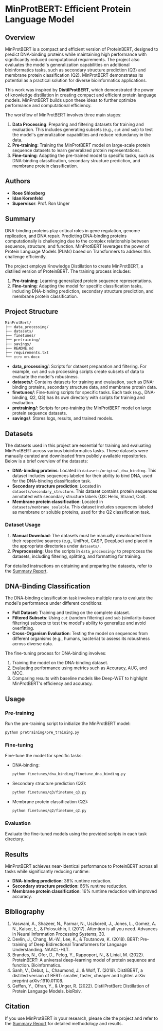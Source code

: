 # MinProtBERT: Efficient Protein Language Model

## Overview
MinProtBERT is a compact and efficient version of ProteinBERT, designed to predict DNA-binding proteins while maintaining high performance with significantly reduced computational requirements. The project also evaluates the model's generalization capabilities on additional bioinformatics tasks, such as secondary structure prediction (Q3) and membrane protein classification (Q2). MinProtBERT demonstrates its potential as a practical solution for diverse bioinformatics applications.

This work was inspired by **DistilProtBERT**, which demonstrated the power of knowledge distillation in creating compact and efficient protein language models. MinProtBERT builds upon these ideas to further optimize performance and computational efficiency.

The workflow of MinProtBERT involves three main stages:
1. **Data Processing**: Preparing and filtering datasets for training and evaluation. This includes generating subsets (e.g., `cut` and `sub`) to test the model's generalization capabilities and reduce redundancy in the data.
2. **Pre-training**: Training the MinProtBERT model on large-scale protein sequence datasets to learn generalized protein representations.
3. **Fine-tuning**: Adapting the pre-trained model to specific tasks, such as DNA-binding classification, secondary structure prediction, and membrane protein classification.

## Authors
- **Roee Shlosberg**
- **Idan Korenfeld**
- **Supervisor**: Prof. Ron Unger

## Summary
DNA-binding proteins play critical roles in gene regulation, genome replication, and DNA repair. Predicting DNA-binding proteins computationally is challenging due to the complex relationship between sequence, structure, and function. MinProtBERT leverages the power of Protein Language Models (PLMs) based on Transformers to address this challenge efficiently.

The project employs Knowledge Distillation to create MinProtBERT, a distilled version of ProteinBERT. The training process includes:
1. **Pre-training**: Learning generalized protein sequence representations.
2. **Fine-tuning**: Adapting the model for specific classification tasks, including DNA-binding prediction, secondary structure prediction, and membrane protein classification.

## Project Structure
```
MinProtBert/
├── data_processing/
├── datasets/
├── finetunes/
├── pretraining/
├── savings/
├── README.md
├── requirements.txt
└── דוח סיכום.docx
```
- **data_processing/**: Scripts for dataset preparation and filtering. For example, `cut` and `sub` processing scripts create subsets of data to evaluate the model's robustness.
- **datasets/**: Contains datasets for training and evaluation, such as DNA-binding proteins, secondary structure data, and membrane protein data.
- **finetunes/**: Fine-tuning scripts for specific tasks. Each task (e.g., DNA-binding, Q2, Q3) has its own directory with scripts for training and evaluation.
- **pretraining/**: Scripts for pre-training the MinProtBERT model on large protein sequence datasets.
- **savings/**: Stores logs, results, and trained models.

## Datasets
The datasets used in this project are essential for training and evaluating MinProtBERT across various bioinformatics tasks. These datasets were manually curated and downloaded from publicly available repositories. Below is a brief overview of the datasets:

- **DNA-binding proteins**: Located in `datasets/original_dna_binding`. This dataset includes sequences labeled for their ability to bind DNA, used for the DNA-binding classification task.
- **Secondary structure prediction**: Located in `datasets/secondary_structure`. This dataset contains protein sequences annotated with secondary structure labels (Q3: Helix, Strand, Coil).
- **Membrane protein classification**: Located in `datasets/membrane_soulable`. This dataset includes sequences labeled as membrane or soluble proteins, used for the Q2 classification task.

### Dataset Usage
1. **Manual Download**: The datasets must be manually downloaded from their respective sources (e.g., UniProt, CASP, DeepLoc) and placed in the appropriate directories under `datasets/`.
2. **Preprocessing**: Use the scripts in `data_processing/` to preprocess the datasets, including filtering, splitting, and formatting for training.

For detailed instructions on obtaining and preparing the datasets, refer to the [Summary Report](./דוח%20סיכום.docx).

## DNA-Binding Classification
The DNA-binding classification task involves multiple runs to evaluate the model's performance under different conditions:
- **Full Dataset**: Training and testing on the complete dataset.
- **Filtered Subsets**: Using `cut` (random filtering) and `sub` (similarity-based filtering) subsets to test the model's ability to generalize and avoid overfitting.
- **Cross-Organism Evaluation**: Testing the model on sequences from different organisms (e.g., humans, bacteria) to assess its robustness across diverse data.

The fine-tuning process for DNA-binding involves:
1. Training the model on the DNA-binding dataset.
2. Evaluating performance using metrics such as Accuracy, AUC, and MCC.
3. Comparing results with baseline models like Deep-WET to highlight MinProtBERT's efficiency and accuracy.

## Usage
### Pre-training
Run the pre-training script to initialize the MinProtBERT model:
```bash
python pretraining/pre_training.py
```

### Fine-tuning
Fine-tune the model for specific tasks:
- DNA-binding:
  ```bash
  python finetunes/dna_binding/finetune_dna_binding.py
  ```
- Secondary structure prediction (Q3):
  ```bash
  python finetunes/q3/finetune_q3.py
  ```
- Membrane protein classification (Q2):
  ```bash
  python finetunes/q2/finetune_q2.py
  ```

### Evaluation
Evaluate the fine-tuned models using the provided scripts in each task directory.

## Results
MinProtBERT achieves near-identical performance to ProteinBERT across all tasks while significantly reducing runtime:
- **DNA-binding prediction**: 38% runtime reduction.
- **Secondary structure prediction**: 66% runtime reduction.
- **Membrane protein classification**: 16% runtime reduction with improved accuracy.

## Bibliography
1. Vaswani, A., Shazeer, N., Parmar, N., Uszkoreit, J., Jones, L., Gomez, A. N., Kaiser, Ł., & Polosukhin, I. (2017). Attention is all you need. Advances in Neural Information Processing Systems, 30.
2. Devlin, J., Chang, M.-W., Lee, K., & Toutanova, K. (2018). BERT: Pre-training of Deep Bidirectional Transformers for Language Understanding. NAACL-HLT.
3. Brandes, N., Ofer, D., Peleg, Y., Rappoport, N., & Linial, M. (2022). ProteinBERT: A universal deep-learning model of protein sequence and function. Bioinformatics.
4. Sanh, V., Debut, L., Chaumond, J., & Wolf, T. (2019). DistilBERT, a distilled version of BERT: smaller, faster, cheaper and lighter. arXiv preprint arXiv:1910.01108.
5. Geffen, Y., Ofran, Y., & Unger, R. (2022). DistilProtBert: Distillation of Protein Language Models. bioRxiv.

## Citation
If you use MinProtBERT in your research, please cite the project and refer to the [Summary Report](./דוח%20סיכום.docx) for detailed methodology and results.